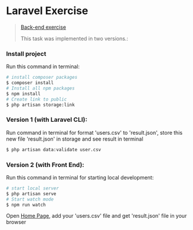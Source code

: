 # Laravel Exercise

> [Back-end exercise](https://jubiwee.notion.site/Back-end-exercise-774229d74e3641509369489514f00c48)
>
> This task was implemented in two versions.:

### Install project
Run this command in terminal:
```bash
# install composer packages
$ composer install
# Install all npm packages
$ npm install
# Create link to public
$ php artisan storage:link
```

### Version 1 (with Laravel CLI):
Run command in terminal for format 'users.csv' to 'result.json',
store this new file 'result.json' in storage
and see result in terminal
```bash
$ php artisan data:validate user.csv
```

### Version 2 (with Front End):
Run this command in terminal for starting local development:
```bash
# start local server
$ php artisan serve
# Start watch mode
$ npm run watch
```
Open [Home Page](http://127.0.0.1:8000/),
add your 'users.csv' file and get 'result.json' file in your browser
